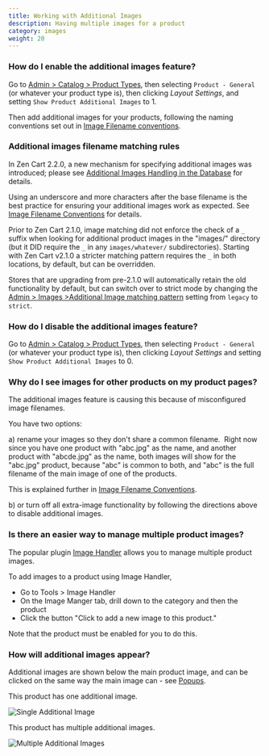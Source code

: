 ```yaml
---
title: Working with Additional Images 
description: Having multiple images for a product
category: images 
weight: 20
---
```


### How do I enable the additional images feature? 
Go to [Admin > Catalog > Product Types](/user/admin_pages/catalog/product_types/),
then selecting `Product - General` (or whatever your product type is),
then clicking *Layout Settings*, and setting `Show Product Additional Images` to 1.

Then add additional images for your products, following the naming 
conventions set out in [Image Filename conventions](/user/images/image_filename_conventions/). 

### Additional images filename matching rules

In Zen Cart 2.2.0, a new mechanism for specifying additional images was introduced; please see [Additional Images Handling in the Database](/user/images/database/) for details.

Using an underscore and more characters after the base filename is the best practice for ensuring your additional images work as expected.  See [Image Filename Conventions](/user/images/image_filename_conventions/) for details. 

Prior to Zen Cart 2.1.0, image matching did not enforce the check of a `_` suffix when looking for additional product images in the "images/" directory (but it DID require the `_` in any `images/whatever/` subdirectories). Starting with Zen Cart v2.1.0 a stricter matching pattern requires the `_` in both locations, by default, but can be overridden. 

Stores that are upgrading from pre-2.1.0 will automatically retain the old functionality by default, but can switch over to strict mode by changing the [Admin > Images >Additional Image matching pattern](/user/admin_pages/configuration/configuration_images/) setting from `legacy` to `strict`.

### How do I disable the additional images feature? 

Go to [Admin > Catalog > Product Types](/user/admin_pages/catalog/product_types/),
then selecting `Product - General` (or whatever your product type is),
then clicking *Layout Settings* and setting `Show Product Additional Images` to 0.

### Why do I see images for other products on my product pages?

The additional images feature is causing this because of misconfigured image filenames. 

You have two options:  

a) rename your images so they don't share a common filename.  Right now since you have one product with "abc.jpg" as the name, and another product with "abcde.jpg" as the name, both images will show for the "abc.jpg" product, because "abc" is common to both, and "abc" is the full filename of the main image of one of the products.   

This is explained further in [Image Filename Conventions](/user/images/image_filename_conventions/). 

b) or turn off all extra-image functionality by following 
the directions above to disable additional images.

### Is there an easier way to manage multiple product images? 

The popular plugin [Image Handler](/user/images/image_plugins/) allows you to manage multiple product images. 

To add images to a product using Image Handler, 

- Go to Tools > Image Handler
- On the Image Manger tab, drill down to the category and then the product 
- Click the button "Click to add a new image to this product."

Note that the product must be enabled for you to do this. 

### How will additional images appear? 

Additional images are shown below the main product image, and can be clicked on the same way the main image can - see [Popups](/user/images/popups).

This product has one additional image.

![Single Additional Image](/images/main_additional_1.png)

This product has multiple additional images. 

![Multiple Additional Images](/images/main_additional_2.png)

